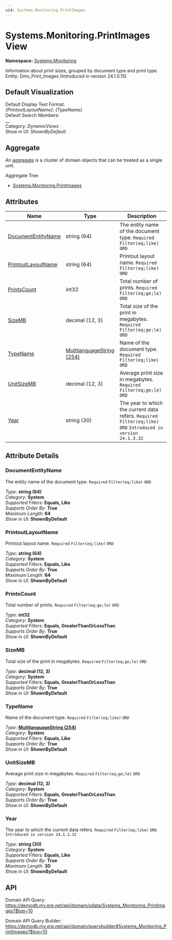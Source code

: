 ```yaml
---
uid: Systems.Monitoring.PrintImages
---
```

# Systems.Monitoring.PrintImages View

**Namespace:** [Systems.Monitoring](Systems.Monitoring.md)  

Information about print sizes, grouped by document type and print type. Entity: Dmv_Print_Images (Introduced in version 24.1.0.15)

## Default Visualization
Default Display Text Format:  
_{PrintoutLayoutName}: {TypeName}_  
Default Search Members:  
__  
Category:  _DynamicViews_  
Show in UI:  _ShownByDefault_  

## Aggregate
An [aggregate](https://docs.erp.net/tech/advanced/concepts/aggregates.html) is a cluster of domain objects that can be treated as a single unit.  

Aggregate Tree  
* [Systems.Monitoring.PrintImages](Systems.Monitoring.PrintImages.md)  

## Attributes

| Name | Type | Description |
| ---- | ---- | --- |
| [DocumentEntityName](Systems.Monitoring.PrintImages.md#documententityname) | string (64) | The entity name of the document type. `Required` `Filter(eq;like)` `ORD` 
| [PrintoutLayoutName](Systems.Monitoring.PrintImages.md#printoutlayoutname) | string (64) | Printout layout name. `Required` `Filter(eq;like)` `ORD` 
| [PrintsCount](Systems.Monitoring.PrintImages.md#printscount) | int32 | Total number of prints. `Required` `Filter(eq;ge;le)` `ORD` 
| [SizeMB](Systems.Monitoring.PrintImages.md#sizemb) | decimal (12, 3) | Total size of the print in megabytes. `Required` `Filter(eq;ge;le)` `ORD` 
| [TypeName](Systems.Monitoring.PrintImages.md#typename) | [MultilanguageString (254)](../data-types.md#multilanguagestring) | Name of the document type. `Required` `Filter(eq;like)` `ORD` 
| [UnitSizeMB](Systems.Monitoring.PrintImages.md#unitsizemb) | decimal (12, 3) | Average print size in megabytes. `Required` `Filter(eq;ge;le)` `ORD` 
| [Year](Systems.Monitoring.PrintImages.md#year) | string (30) | The year to which the current data refers. `Required` `Filter(eq;like)` `ORD` `Introduced in version 24.1.3.32` 


## Attribute Details

### DocumentEntityName

The entity name of the document type. `Required` `Filter(eq;like)` `ORD`

_Type_: **string (64)**  
_Category_: **System**  
_Supported Filters_: **Equals, Like**  
_Supports Order By_: **True**  
_Maximum Length_: **64**  
_Show in UI_: **ShownByDefault**  

### PrintoutLayoutName

Printout layout name. `Required` `Filter(eq;like)` `ORD`

_Type_: **string (64)**  
_Category_: **System**  
_Supported Filters_: **Equals, Like**  
_Supports Order By_: **True**  
_Maximum Length_: **64**  
_Show in UI_: **ShownByDefault**  

### PrintsCount

Total number of prints. `Required` `Filter(eq;ge;le)` `ORD`

_Type_: **int32**  
_Category_: **System**  
_Supported Filters_: **Equals, GreaterThanOrLessThan**  
_Supports Order By_: **True**  
_Show in UI_: **ShownByDefault**  

### SizeMB

Total size of the print in megabytes. `Required` `Filter(eq;ge;le)` `ORD`

_Type_: **decimal (12, 3)**  
_Category_: **System**  
_Supported Filters_: **Equals, GreaterThanOrLessThan**  
_Supports Order By_: **True**  
_Show in UI_: **ShownByDefault**  

### TypeName

Name of the document type. `Required` `Filter(eq;like)` `ORD`

_Type_: **[MultilanguageString (254)](../data-types.md#multilanguagestring)**  
_Category_: **System**  
_Supported Filters_: **Equals, Like**  
_Supports Order By_: **True**  
_Show in UI_: **ShownByDefault**  

### UnitSizeMB

Average print size in megabytes. `Required` `Filter(eq;ge;le)` `ORD`

_Type_: **decimal (12, 3)**  
_Category_: **System**  
_Supported Filters_: **Equals, GreaterThanOrLessThan**  
_Supports Order By_: **True**  
_Show in UI_: **ShownByDefault**  

### Year

The year to which the current data refers. `Required` `Filter(eq;like)` `ORD` `Introduced in version 24.1.3.32`

_Type_: **string (30)**  
_Category_: **System**  
_Supported Filters_: **Equals, Like**  
_Supports Order By_: **True**  
_Maximum Length_: **30**  
_Show in UI_: **ShownByDefault**  


## API

Domain API Query:
<https://demodb.my.erp.net/api/domain/odata/Systems_Monitoring_PrintImages?$top=10>

Domain API Query Builder:
<https://demodb.my.erp.net/api/domain/querybuilder#Systems_Monitoring_PrintImages?$top=10>

